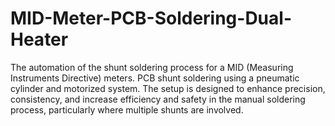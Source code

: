 # MID-Meter-PCB-Soldering-Dual-Heater
The automation of the shunt soldering process for a MID (Measuring Instruments Directive) meters. PCB shunt soldering using a pneumatic cylinder and motorized system. The setup is designed to enhance precision, consistency, and increase efficiency and safety in the manual soldering process, particularly where multiple shunts are involved.
